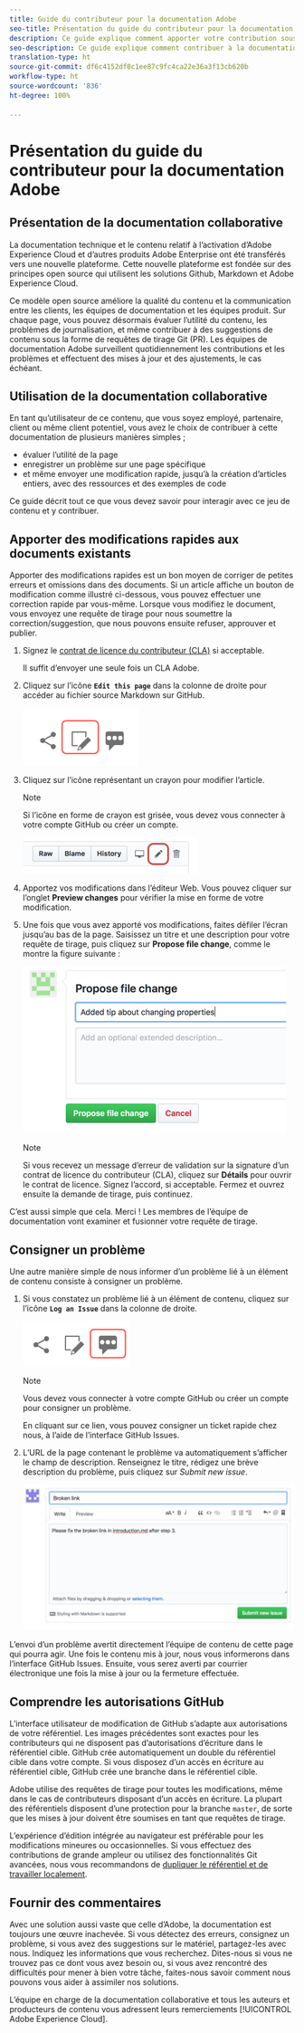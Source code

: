 ```yaml
---
title: Guide du contributeur pour la documentation Adobe
seo-title: Présentation du guide du contributeur pour la documentation technique d’Adobe Experience Cloud
description: Ce guide explique comment apporter votre contribution sous la forme de suggestions et d’ajouts sur le site de documentation Adobe.
seo-description: Ce guide explique comment contribuer à la documentation technique [!UICONTROL Adobe Experience Cloud].
translation-type: ht
source-git-commit: df6c4152df0c1ee87c9fc4ca22e36a3f13cb620b
workflow-type: ht
source-wordcount: '836'
ht-degree: 100%

---
```



# Présentation du guide du contributeur pour la documentation Adobe

## Présentation de la documentation collaborative

La documentation technique et le contenu relatif à l’activation d’Adobe Experience Cloud et d’autres produits Adobe Enterprise ont été transférés vers une nouvelle plateforme. Cette nouvelle plateforme est fondée sur des principes open source qui utilisent les solutions Github, Markdown et Adobe Experience Cloud.

Ce modèle open source améliore la qualité du contenu et la communication entre les clients, les équipes de documentation et les équipes produit. Sur chaque page, vous pouvez désormais évaluer l’utilité du contenu, les problèmes de journalisation, et même contribuer à des suggestions de contenu sous la forme de requêtes de tirage Git (PR). Les équipes de documentation Adobe surveillent quotidiennement les contributions et les problèmes et effectuent des mises à jour et des ajustements, le cas échéant.

## Utilisation de la documentation collaborative

En tant qu’utilisateur de ce contenu, que vous soyez employé, partenaire, client ou même client potentiel, vous avez le choix de contribuer à cette documentation de plusieurs manières simples ;

* évaluer l’utilité de la page
* enregistrer un problème sur une page spécifique
* et même envoyer une modification rapide, jusqu’à la création d’articles entiers, avec des ressources et des exemples de code

Ce guide décrit tout ce que vous devez savoir pour interagir avec ce jeu de contenu et y contribuer.

<!--
>[!IMPORTANT]
>All repositories that publish to docs.adobe.com have adopted the [Adobe Open Source Code of Conduct](../code-of-conduct.md) or the [.NET Foundation Code of Conduct](https://dotnetfoundation.org/code-of-conduct). For more information, see the [Contributing](../contributing.md) article.
>
> Minor corrections or clarifications to documentation and code examples in public repositories are covered by the [Adobe Documentation Terms of Use](https://www.adobe.com/legal/terms.html). New or significant changes generate a comment in the pull request, asking you to submit an online Contribution License Agreement (CLA) if you are not an employee of Adobe. We need you to complete the online form before we can review or accept your pull request.
-->

## Apporter des modifications rapides aux documents existants

Apporter des modifications rapides est un bon moyen de corriger de petites erreurs et omissions dans des documents. Si un article affiche un bouton de modification comme illustré ci-dessous, vous pouvez effectuer une correction rapide par vous-même. Lorsque vous modifiez le document, vous envoyez une requête de tirage pour nous soumettre la correction/suggestion, que nous pouvons ensuite refuser, approuver et publier.

1. Signez le [contrat de licence du contributeur (CLA)](http://opensource.adobe.com/cla.html) si acceptable.

   Il suffit d’envoyer une seule fois un CLA Adobe.
1. Cliquez sur l’icône **`Edit this page`** dans la colonne de droite pour accéder au fichier source Markdown sur GitHub.

   ![Modifier cette icône de page](/help/assets/git_edit.png)

1. Cliquez sur l’icône représentant un crayon pour modifier l’article.

   >[!NOTE]
   >
   >Si l’icône en forme de crayon est grisée, vous devez vous connecter à votre compte GitHub ou créer un compte.

   ![Emplacement de l’icône en forme de crayon](assets/edit-icon.png)

1. Apportez vos modifications dans l’éditeur Web. Vous pouvez cliquer sur l’onglet **Preview changes** pour vérifier la mise en forme de votre modification.
1. Une fois que vous avez apporté vos modifications, faites défiler l’écran jusqu’au bas de la page. Saisissez un titre et une description pour votre requête de tirage, puis cliquez sur **Propose file change**, comme le montre la figure suivante :

   ![votre suggestion de modification](assets/submit-pull-request.png)

   >[!NOTE]
   >
   >Si vous recevez un message d’erreur de validation sur la signature d’un contrat de licence du contributeur (CLA), cliquez sur **Détails** pour ouvrir le contrat de licence. Signez l’accord, si acceptable. Fermez et ouvrez ensuite la demande de tirage, puis continuez.

C’est aussi simple que cela. Merci ! Les membres de l’équipe de documentation vont examiner et fusionner votre requête de tirage.

## Consigner un problème

Une autre manière simple de nous informer d’un problème lié à un élément de contenu consiste à consigner un problème.

1. Si vous constatez un problème lié à un élément de contenu, cliquez sur l’icône **`Log an Issue`** dans la colonne de droite.

   ![](assets/git_log_issue.png)

   >[!NOTE]
   >
   >Vous devez vous connecter à votre compte GitHub ou créer un compte pour consigner un problème.

   En cliquant sur ce lien, vous pouvez consigner un ticket rapide chez nous, à l’aide de l’interface GitHub Issues.

1. L’URL de la page contenant le problème va automatiquement s’afficher le champ de description. Renseignez le titre, rédigez une brève description du problème, puis cliquez sur *Submit new issue*.

   ![](assets/git_issue_example.png)

L’envoi d’un problème avertit directement l’équipe de contenu de cette page qui pourra agir. Une fois le contenu mis à jour, nous vous informerons dans l’interface GitHub Issues. Ensuite, vous serez averti par courrier électronique une fois la mise à jour ou la fermeture effectuée.

## Comprendre les autorisations GitHub

L’interface utilisateur de modification de GitHub s’adapte aux autorisations de votre référentiel. Les images précédentes sont exactes pour les contributeurs qui ne disposent pas d’autorisations d’écriture dans le référentiel cible. GitHub crée automatiquement un double du référentiel cible dans votre compte. Si vous disposez d’un accès en écriture au référentiel cible, GitHub crée une branche dans le référentiel cible.

Adobe utilise des requêtes de tirage pour toutes les modifications, même dans le cas de contributeurs disposant d’un accès en écriture. La plupart des référentiels disposent d’une protection pour la branche `master`, de sorte que les mises à jour doivent être soumises en tant que requêtes de tirage.

L’expérience d’édition intégrée au navigateur est préférable pour les modifications mineures ou occasionnelles. Si vous effectuez des contributions de grande ampleur ou utilisez des fonctionnalités Git avancées, nous vous recommandons de [dupliquer le référentiel et de travailler localement](setup/full-workflow.md).

## Fournir des commentaires

Avec une solution aussi vaste que celle d’Adobe, la documentation est toujours une œuvre inachevée. Si vous détectez des erreurs, consignez un problème, si vous avez des suggestions sur le matériel, partagez-les avec nous. Indiquez les informations que vous recherchez. Dites-nous si vous ne trouvez pas ce dont vous avez besoin ou, si vous avez rencontré des difficultés pour mener à bien votre tâche, faites-nous savoir comment nous pouvons vous aider à assimiler nos solutions.

L’équipe en charge de la documentation collaborative et tous les auteurs et producteurs de contenu vous adressent leurs remerciements [!UICONTROL Adobe Experience Cloud].
